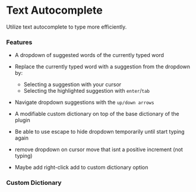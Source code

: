 # Text Autocomplete

Utilize text autocomplete to type more efficiently.

### Features

- A dropdown of suggested words of the currently typed word
- Replace the currently typed word with a suggestion from the dropdown by:
  - Selecting a suggestion with your cursor
  - Selecting the highlighted suggestion with `enter`/`tab` 
- Navigate dropdown suggestions with the `up/down arrows` 
- A modifiable custom dictionary on top of the base dictionary of the plugin

- Be able to use escape to hide dropdown temporarily until start typing again  
- remove dropdown on cursor move that isnt a positive increment (not typing)
- Maybe add right-click add to custom dictionary option

### Custom Dictionary


